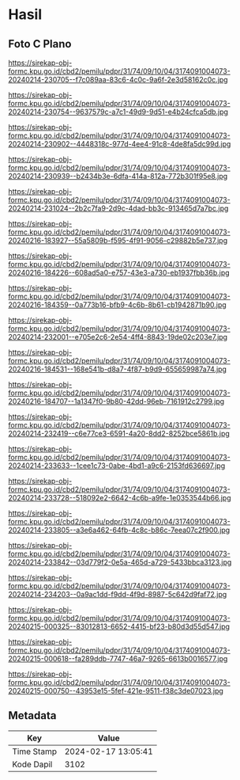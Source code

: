 # Hasil

## Foto C Plano

https://sirekap-obj-formc.kpu.go.id/cbd2/pemilu/pdpr/31/74/09/10/04/3174091004073-20240214-230705--f7c089aa-83c6-4c0c-9a6f-2e3d58162c0c.jpg

https://sirekap-obj-formc.kpu.go.id/cbd2/pemilu/pdpr/31/74/09/10/04/3174091004073-20240214-230754--9637579c-a7c1-49d9-9d51-e4b24cfca5db.jpg

https://sirekap-obj-formc.kpu.go.id/cbd2/pemilu/pdpr/31/74/09/10/04/3174091004073-20240214-230902--4448318c-977d-4ee4-91c8-4de8fa5dc99d.jpg

https://sirekap-obj-formc.kpu.go.id/cbd2/pemilu/pdpr/31/74/09/10/04/3174091004073-20240214-230939--b2434b3e-6dfa-414a-812a-772b301f95e8.jpg

https://sirekap-obj-formc.kpu.go.id/cbd2/pemilu/pdpr/31/74/09/10/04/3174091004073-20240214-231024--2b2c7fa9-2d9c-4dad-bb3c-913465d7a7bc.jpg

https://sirekap-obj-formc.kpu.go.id/cbd2/pemilu/pdpr/31/74/09/10/04/3174091004073-20240216-183927--55a5809b-f595-4f91-9056-c29882b5e737.jpg

https://sirekap-obj-formc.kpu.go.id/cbd2/pemilu/pdpr/31/74/09/10/04/3174091004073-20240216-184226--608ad5a0-e757-43e3-a730-eb1937fbb36b.jpg

https://sirekap-obj-formc.kpu.go.id/cbd2/pemilu/pdpr/31/74/09/10/04/3174091004073-20240216-184359--0a773b16-bfb9-4c6b-8b61-cb1942871b90.jpg

https://sirekap-obj-formc.kpu.go.id/cbd2/pemilu/pdpr/31/74/09/10/04/3174091004073-20240214-232001--e705e2c6-2e54-4ff4-8843-19de02c203e7.jpg

https://sirekap-obj-formc.kpu.go.id/cbd2/pemilu/pdpr/31/74/09/10/04/3174091004073-20240216-184531--168e541b-d8a7-4f87-b9d9-655659987a74.jpg

https://sirekap-obj-formc.kpu.go.id/cbd2/pemilu/pdpr/31/74/09/10/04/3174091004073-20240216-184707--1a1347f0-9b80-42dd-96eb-7161912c2799.jpg

https://sirekap-obj-formc.kpu.go.id/cbd2/pemilu/pdpr/31/74/09/10/04/3174091004073-20240214-232419--c6e77ce3-6591-4a20-8dd2-8252bce5861b.jpg

https://sirekap-obj-formc.kpu.go.id/cbd2/pemilu/pdpr/31/74/09/10/04/3174091004073-20240214-233633--1cee1c73-0abe-4bd1-a9c6-2153fd636697.jpg

https://sirekap-obj-formc.kpu.go.id/cbd2/pemilu/pdpr/31/74/09/10/04/3174091004073-20240214-233728--518092e2-6642-4c6b-a9fe-1e0353544b66.jpg

https://sirekap-obj-formc.kpu.go.id/cbd2/pemilu/pdpr/31/74/09/10/04/3174091004073-20240214-233805--a3e6a462-64fb-4c8c-b86c-7eea07c2f900.jpg

https://sirekap-obj-formc.kpu.go.id/cbd2/pemilu/pdpr/31/74/09/10/04/3174091004073-20240214-233842--03d779f2-0e5a-465d-a729-5433bbca3123.jpg

https://sirekap-obj-formc.kpu.go.id/cbd2/pemilu/pdpr/31/74/09/10/04/3174091004073-20240214-234203--0a9ac1dd-f9dd-4f9d-8987-5c642d9faf72.jpg

https://sirekap-obj-formc.kpu.go.id/cbd2/pemilu/pdpr/31/74/09/10/04/3174091004073-20240215-000325--83012813-6652-4415-bf23-b80d3d55d547.jpg

https://sirekap-obj-formc.kpu.go.id/cbd2/pemilu/pdpr/31/74/09/10/04/3174091004073-20240215-000618--fa289ddb-7747-46a7-9265-6613b0016577.jpg

https://sirekap-obj-formc.kpu.go.id/cbd2/pemilu/pdpr/31/74/09/10/04/3174091004073-20240215-000750--43953e15-5fef-421e-9511-f38c3de07023.jpg


## Metadata

| Key        | Value               |
| ---------- | ------------------- |
| Time Stamp | 2024-02-17 13:05:41 |
| Kode Dapil | 3102                |



